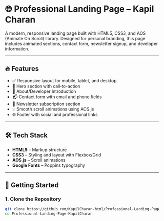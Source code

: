 # 🌐 Professional Landing Page – Kapil Charan

A modern, responsive landing page built with HTML5, CSS3, and AOS (Animate On Scroll) library. Designed for personal branding, this page includes animated sections, contact form, newsletter signup, and developer information.

---

## 🔥 Features

- ✅ Responsive layout for mobile, tablet, and desktop
- 🎯 Hero section with call-to-action
- 🙋 About/Developer introduction
- 📬 Contact form with email and phone fields
- 📨 Newsletter subscription section
- 💡 Smooth scroll animations using AOS.js
- 🌐 Footer with social and professional links

---


## 🛠️ Tech Stack

- **HTML5** – Markup structure
- **CSS3** – Styling and layout with Flexbox/Grid
- **AOS.js** – Scroll animations
- **Google Fonts** – Poppins typography

---

## 🚀 Getting Started

### 1. Clone the Repository
```bash
git clone https://github.com/KapilCharan-html/Professional-Landing-Page-KapilCharan.git
cd Professional-Landing-Page-KapilCharan
